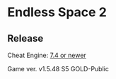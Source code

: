# Endless Space 2  
 
## Release  
Cheat Engine: [7.4 or newer](https://github.com/cheat-engine/cheat-engine/releases)  

Game ver. v1.5.48 S5 GOLD-Public 